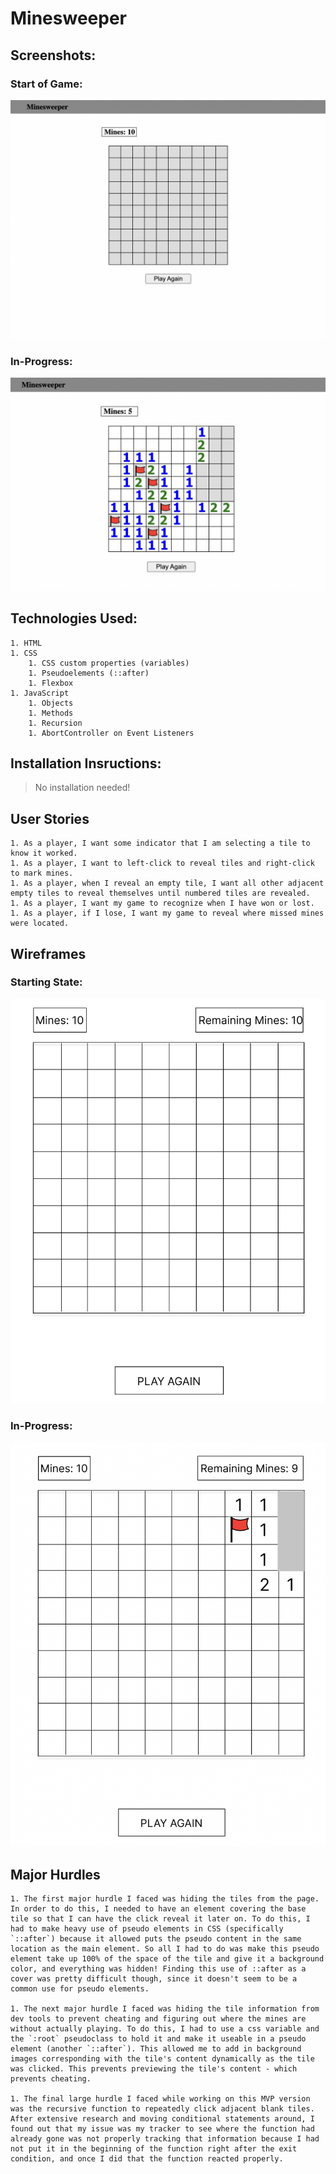 # Minesweeper

## Screenshots:
### Start of Game:
![MVP Gamestart](img/MVP_gamestart.png)

### In-Progress:
![MVP In-Progress](img/MVP_inprogress.png)

## Technologies Used:
    1. HTML
    1. CSS
        1. CSS custom properties (variables)
        1. Pseudoelements (::after)
        1. Flexbox
    1. JavaScript
        1. Objects
        1. Methods
        1. Recursion
        1. AbortController on Event Listeners

## Installation Insructions:

>No installation needed!

## User Stories

    1. As a player, I want some indicator that I am selecting a tile to know it worked.
    1. As a player, I want to left-click to reveal tiles and right-click to mark mines.
    1. As a player, when I reveal an empty tile, I want all other adjacent empty tiles to reveal themselves until numbered tiles are revealed.
    1. As a player, I want my game to recognize when I have won or lost.
    1. As a player, if I lose, I want my game to reveal where missed mines were located. 

## Wireframes
### Starting State:
![Wireframe - Game Start](img/minesweeper_wireframe_start.png)

### In-Progress:
![Wireframe - In-Progress](img/minesweeper_wireframe_in-progress.png)

## Major Hurdles
    1. The first major hurdle I faced was hiding the tiles from the page. In order to do this, I needed to have an element covering the base tile so that I can have the click reveal it later on. To do this, I had to make heavy use of pseudo elements in CSS (specifically `::after`) because it allowed puts the pseudo content in the same location as the main element. So all I had to do was make this pseudo element take up 100% of the space of the tile and give it a background color, and everything was hidden! Finding this use of ::after as a cover was pretty difficult though, since it doesn't seem to be a common use for pseudo elements.
    
    1. The next major hurdle I faced was hiding the tile information from dev tools to prevent cheating and figuring out where the mines are without actually playing. To do this, I had to use a css variable and the `:root` pseudoclass to hold it and make it useable in a pseudo element (another `::after`). This allowed me to add in background images corresponding with the tile's content dynamically as the tile was clicked. This prevents previewing the tile's content - which prevents cheating.

    1. The final large hurdle I faced while working on this MVP version was the recursive function to repeatedly click adjacent blank tiles. After extensive research and moving conditional statements around, I found out that my issue was my tracker to see where the function had already gone was not properly tracking that information because I had not put it in the beginning of the function right after the exit condition, and once I did that the function reacted properly.